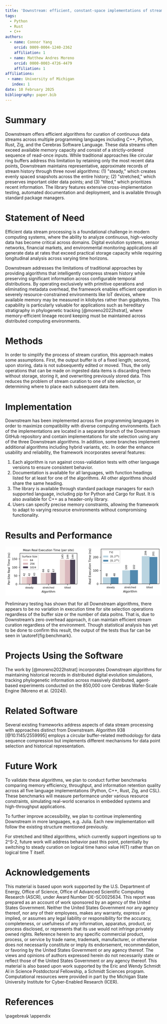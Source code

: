 ```yaml
---
title: 'Downstream: efficient, constant-space implementations of stream curation algorithms.'
tags:
  - Python
  - Rust
  - C++
authors:
  - name: Connor Yang
    orcid: 0009-0004-1240-2362
    affiliation: 1
  - name: Matthew Andres Moreno
    orcid: 0000-0003-4726-4479
    affiliation: 1
affiliations:
 - name: University of Michigan
   index: 1
date: 10 February 2025
bibliography: paper.bib
---
```


# Summary

Downstream offers efficient algorithms for curation of continuous data streams across multiple programming languages including C++, Python, Rust, Zig, and the Cerebras Software Language. These data streams often exceed available memory capacity and consist of a strictly-ordered sequence of read-once inputs. While traditional approaches like circular ring buffers address this limitation by retaining only the most recent data points, Downstream maintains representative, approximate records of stream history through three novel algorithms: (1) "steady," which creates evenly spaced snapshots across the entire history; (2) "stretched," which preserves important older data points; and (3) "tilted," which prioritizes recent information. The library features extensive cross-implementation testing, automated documentation and deployment, and is available through standard package managers.

# Statement of Need

Efficient data stream processing is a foundational challenge in modern computing systems, where the ability to analyze continuous, high-velocity data has become critical across domains. Digital evolution systems, sensor networks, financial markets, and environmental monitoring applications all generate data at rates that exceed practical storage capacity while requiring longitudinal analysis across varying time horizons.

Downstream addresses the limitations of traditional approaches by providing algorithms that intelligently compress stream history while preserving significant information across configurable temporal distributions. By operating exclusively with primitive operations and eliminating metadata overhead, the framework enables efficient operation in severely resource-constrained environments like IoT devices, where available memory may be measured in kilobytes rather than gigabytes. This capability is particularly valuable for applications such as hereditary stratigraphy in phylogenetic tracking [@moreno2022hstrat], where memory-efficient lineage record keeping must be maintained across distributed computing environments.

# Methods

In order to simplify the process of stream curation, this approach makes some assumptions. First, the output buffer is of a fixed length; second, upon storing, data is not subsequently edited or moved. Thus, the only operations that can be made on ingested data items is discarding them without storage, storing it, and overwriting previously stored data. This reduces the problem of stream curation to one of site selection, or determining where to place each subsequent data item.

# Implementation

Downstream has been implemented across five programming languages in order to maximize compatibility with diverse computing environments. Each of the implementations are located in a separate branch of the Downstream GitHub repository and contain implementations for site selection using any of the three Downstream algorithms. In addition, some branches implement additional algorithms including hybrid variants, etc. In order the enhance usability and reliability, the framework incorporates several features:
1. Each algorithm is run against cross-validation tests with other language versions to ensure consistent behavior.
2. Documentation is available for all languages, with function headings listed for at least for one of the algorithms. All other algorithms should share the same heading.
3. The library is available through standard package managers for each supported language, including pip for Python and Cargo for Rust. It is also available for C++ as a header-only library.
4. Users can specify precise memory constraints, allowing the framework to adapt to varying resource environments without compromising functionality.

# Results and Performance

![\label{fig:benchmark}](assets/benchmark_combined.png)

Preliminary testing has shown that for all Downstream algorithms, there appears to be no variation in execution time for site selection operations regardless of the buffer size or the number of data poitns. That is, due to Downstream’s zero overhead approach, it can maintain efficient stream curation regardless of the environment. Though statistical analysis has yet to be done to confirm this result, the output of the tests thus far can be seen in \autoref{fig:benchmark}.


# Projects Using the Software

The work by [@moreno2022hstrat] incorporates Downstream algorithms for maintaining historical records in distributed digital evolution simulations, tracking phylogenetic information across massively distributed, agent-based experiments conducted on the 850,000 core Cerebras Wafer-Scale Engine (Moreno et al. (2024)).

# Related Software

Several existing frameworks address aspects of data stream processing with approaches distinct from Downstream. Algorithm 938 [@10.1145/2559995] employs a circular buffer-related methodology for data sequence compression but implements different mechanisms for data point selection and historical representation.

# Future Work

To validate these algorithms, we plan to conduct further  benchmarks comparing memory efficiency, throughput, and information retention quality across all five language implementations (Python, C++, Rust, Zig, and CSL). These benchmarks will measure performance under various resource constraints, simulating real-world scenarios in embedded systems and high-throughput applications.

To further improve accessibility, we plan to continue implementing Downstream in more languages, e.g. Julia. Each new implementation will follow the existing structure mentioned previously.

For stretched and tilted algorithms, which currently support ingestions up to 2^S-2, future work will address behavior past this point, potentially by switching to steady curation on logical time hanoi value H(T) rather than on logical time T itself.


# Acknowledgements

This material is based upon work supported by the U.S. Department of Energy, Office of Science, Office of Advanced Scientific Computing Research (ASCR), under Award Number DE-SC0025634. This report was prepared as an account of work sponsored by an agency of the United States Government. Neither the United States Government nor any agency thereof, nor any of their employees, makes any warranty, express or implied, or assumes any legal liability or responsibility for the accuracy, completeness, or usefulness of any information, apparatus, product, or process disclosed, or represents that its use would not infringe privately owned rights. Reference herein to any specific commercial product, process, or service by trade name, trademark, manufacturer, or otherwise does not necessarily constitute or imply its endorsement, recommendation, or favoring by the United States Government or any agency thereof. The views and opinions of authors expressed herein do not necessarily state or reflect those of the United States Government or any agency thereof. This material is also based upon work supported by the Eric and Wendy Schmidt AI in Science Postdoctoral Fellowship, a Schmidt Sciences program. Computational resources were provided in part by the Michigan State University Institute for Cyber-Enabled Research (ICER).


# References

<div id="refs"></div>

\pagebreak
\appendix
